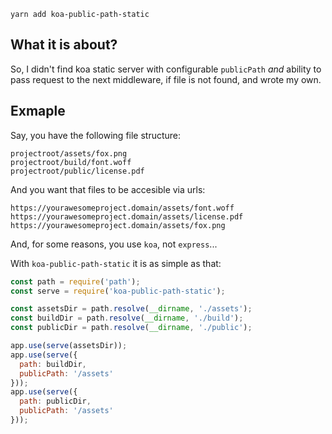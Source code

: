 ```
yarn add koa-public-path-static
```

## What it is about?

So, I didn't find koa static server with configurable `publicPath` _and_ ability to pass request to the next middleware, if file is not found, and wrote my own.

## Exmaple

Say, you have the following file structure:
```
projectroot/assets/fox.png
projectroot/build/font.woff
projectroot/public/license.pdf
```

And you want that files to be accesible via urls:
```
https://yourawesomeproject.domain/assets/font.woff
https://yourawesomeproject.domain/assets/license.pdf
https://yourawesomeproject.domain/assets/fox.png
```

And, for some reasons, you use `koa`, not `express`...

With `koa-public-path-static` it is as simple as that:

```js
const path = require('path');
const serve = require('koa-public-path-static');

const assetsDir = path.resolve(__dirname, './assets');
const buildDir = path.resolve(__dirname, './build');
const publicDir = path.resolve(__dirname, './public');

app.use(serve(assetsDir));
app.use(serve({
  path: buildDir,
  publicPath: '/assets'
}));
app.use(serve({
  path: publicDir,
  publicPath: '/assets'
}));
```